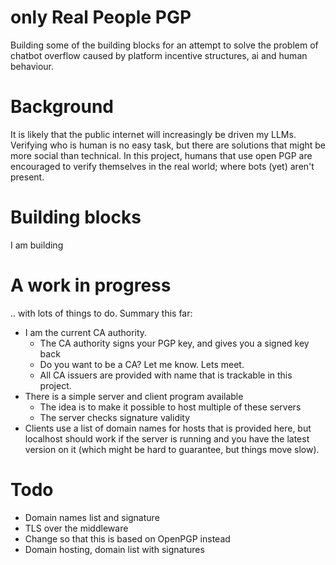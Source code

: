 # only Real People PGP

Building some of the building blocks for an attempt to solve the problem of chatbot overflow
caused by platform incentive structures, ai and human behaviour.

# Background

It is likely that the public internet will increasingly be driven my LLMs.
Verifying who is human is no easy task, but there are solutions that 
might be more social than technical. In this project, humans that use open PGP
are encouraged to verify themselves in the real world; where bots (yet) aren't
present. 

# Building blocks

I am building 

# A work in progress

.. with lots of things to do.
Summary this far:

* I am the current CA authority.
  * The CA authority signs your PGP key, and gives you a signed key back
  * Do you want to be a CA? Let me know. Lets meet.
  * All CA issuers are provided with name that is trackable in this project.
* There is a simple server and client program available
  * The idea is to make it possible to host multiple of these servers
  * The server checks signature validity
* Clients use a list of domain names for hosts that is provided here, but localhost should work if the server is running and you have the latest version on it (which might be hard to guarantee, but things move slow).

# Todo

* Domain names list and signature
* TLS over the middleware
* Change so that this is based on OpenPGP instead
* Domain hosting, domain list with signatures



